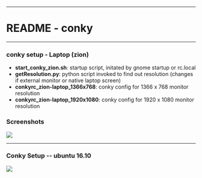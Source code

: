 * * *
# README - conky
* * *

### conky setup - Laptop (zion)

* **start_conky_zion.sh**: startup script, initated by gnome startup or rc.local
* **getResolution.py**: python script invoked to find out resolution (changes if
external monitor or native laptop screen)
* **conkyrc_zion-laptop_1366x768**: conky config for 1366 x 768 monitor resolution 
* **conkyrc_zion-laptop_1920x1080**: conky config for 1920 x 1080 monitor resolution

### Screenshots

![](./conky_1920x1080_screenshot.png)

* * *

### Conky Setup -- ubuntu 16.10

![](./ubuntu1.png)

